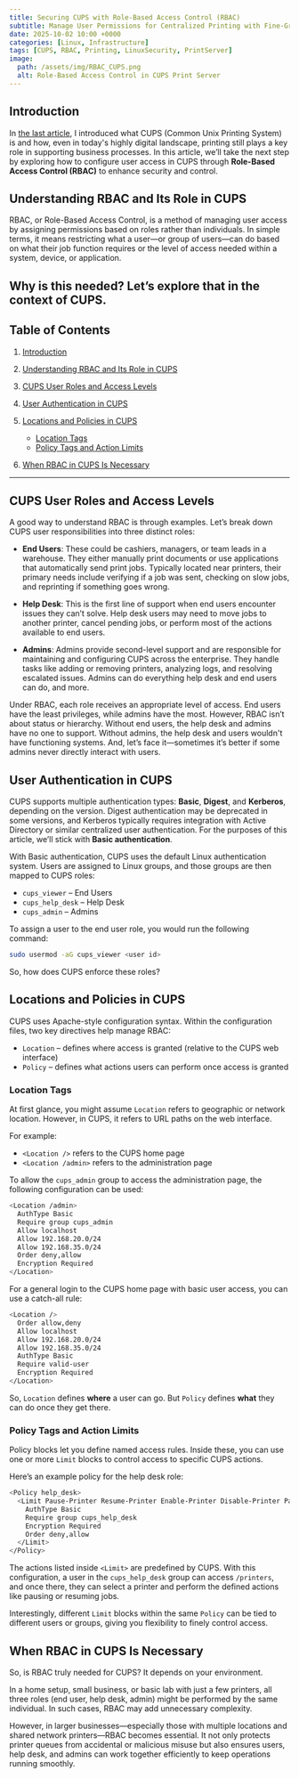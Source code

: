 ```yaml
---
title: Securing CUPS with Role-Based Access Control (RBAC)
subtitle: Manage User Permissions for Centralized Printing with Fine-Grained Access Control
date: 2025-10-02 10:00 +0000
categories: [Linux, Infrastructure]
tags: [CUPS, RBAC, Printing, LinuxSecurity, PrintServer]
image:
  path: /assets/img/RBAC_CUPS.png
  alt: Role-Based Access Control in CUPS Print Server
---
```


## Introduction

In [the last article](https://richard-sebos.github.io/sebostechnology/posts/CUPS/), I introduced what CUPS (Common Unix Printing System) is and how, even in today's highly digital landscape, printing still plays a key role in supporting business processes. In this article, we’ll take the next step by exploring how to configure user access in CUPS through **Role-Based Access Control (RBAC)** to enhance security and control.

## Understanding RBAC and Its Role in CUPS

RBAC, or Role-Based Access Control, is a method of managing user access by assigning permissions based on roles rather than individuals. In simple terms, it means restricting what a user—or group of users—can do based on what their job function requires or the level of access needed within a system, device, or application.

Why is this needed? Let’s explore that in the context of CUPS.
---

## Table of Contents

1. [Introduction](#introduction)
2. [Understanding RBAC and Its Role in CUPS](#understanding-rbac-and-its-role-in-cups)
3. [CUPS User Roles and Access Levels](#cups-user-roles-and-access-levels)
4. [User Authentication in CUPS](#user-authentication-in-cups)
5. [Locations and Policies in CUPS](#locations-and-policies-in-cups)

   * [Location Tags](#location-tags)
   * [Policy Tags and Action Limits](#policy-tags-and-action-limits)
6. [When RBAC in CUPS Is Necessary](#when-rbac-in-cups-is-necessary)

---
## CUPS User Roles and Access Levels

A good way to understand RBAC is through examples. Let’s break down CUPS user responsibilities into three distinct roles:

* **End Users**: These could be cashiers, managers, or team leads in a warehouse. They either manually print documents or use applications that automatically send print jobs. Typically located near printers, their primary needs include verifying if a job was sent, checking on slow jobs, and reprinting if something goes wrong.

* **Help Desk**: This is the first line of support when end users encounter issues they can’t solve. Help desk users may need to move jobs to another printer, cancel pending jobs, or perform most of the actions available to end users.

* **Admins**: Admins provide second-level support and are responsible for maintaining and configuring CUPS across the enterprise. They handle tasks like adding or removing printers, analyzing logs, and resolving escalated issues. Admins can do everything help desk and end users can do, and more.

Under RBAC, each role receives an appropriate level of access. End users have the least privileges, while admins have the most. However, RBAC isn’t about status or hierarchy. Without end users, the help desk and admins have no one to support. Without admins, the help desk and users wouldn't have functioning systems. And, let’s face it—sometimes it’s better if some admins never directly interact with users.

## User Authentication in CUPS

CUPS supports multiple authentication types: **Basic**, **Digest**, and **Kerberos**, depending on the version. Digest authentication may be deprecated in some versions, and Kerberos typically requires integration with Active Directory or similar centralized user authentication. For the purposes of this article, we’ll stick with **Basic authentication**.

With Basic authentication, CUPS uses the default Linux authentication system. Users are assigned to Linux groups, and those groups are then mapped to CUPS roles:

* `cups_viewer` – End Users
* `cups_help_desk` – Help Desk
* `cups_admin` – Admins

To assign a user to the end user role, you would run the following command:

```bash
sudo usermod -aG cups_viewer <user id>
```

So, how does CUPS enforce these roles?

## Locations and Policies in CUPS

CUPS uses Apache-style configuration syntax. Within the configuration files, two key directives help manage RBAC:

* `Location` – defines where access is granted (relative to the CUPS web interface)
* `Policy` – defines what actions users can perform once access is granted

### Location Tags

At first glance, you might assume `Location` refers to geographic or network location. However, in CUPS, it refers to URL paths on the web interface.

For example:

* `<Location />` refers to the CUPS home page
* `<Location /admin>` refers to the administration page

To allow the `cups_admin` group to access the administration page, the following configuration can be used:

```bash
<Location /admin>
  AuthType Basic
  Require group cups_admin
  Allow localhost
  Allow 192.168.20.0/24
  Allow 192.168.35.0/24
  Order deny,allow
  Encryption Required
</Location>
```

For a general login to the CUPS home page with basic user access, you can use a catch-all rule:

```bash
<Location />
  Order allow,deny
  Allow localhost
  Allow 192.168.20.0/24
  Allow 192.168.35.0/24
  AuthType Basic
  Require valid-user
  Encryption Required
</Location>
```

So, `Location` defines **where** a user can go. But `Policy` defines **what** they can do once they get there.

### Policy Tags and Action Limits

Policy blocks let you define named access rules. Inside these, you can use one or more `Limit` blocks to control access to specific CUPS actions.

Here’s an example policy for the help desk role:

```bash
<Policy help_desk>
  <Limit Pause-Printer Resume-Printer Enable-Printer Disable-Printer Pause-Printer-After-Current-Job Hold-New-Jobs Release-Held-New-Jobs Deactivate-Printer Activate-Printer Restart-Printer Shutdown-Printer Startup-Printer Promote-Job Schedule-Job-After Cancel-Jobs CUPS-Accept-Jobs CUPS-Reject-Jobs Cancel-Job CUPS-Authenticate-Job>
    AuthType Basic
    Require group cups_help_desk
    Encryption Required
    Order deny,allow
  </Limit>
</Policy>
```

The actions listed inside `<Limit>` are predefined by CUPS. With this configuration, a user in the `cups_help_desk` group can access `/printers`, and once there, they can select a printer and perform the defined actions like pausing or resuming jobs.

Interestingly, different `Limit` blocks within the same `Policy` can be tied to different users or groups, giving you flexibility to finely control access.

## When RBAC in CUPS Is Necessary

So, is RBAC truly needed for CUPS? It depends on your environment.

In a home setup, small business, or basic lab with just a few printers, all three roles (end user, help desk, admin) might be performed by the same individual. In such cases, RBAC may add unnecessary complexity.

However, in larger businesses—especially those with multiple locations and shared network printers—RBAC becomes essential. It not only protects printer queues from accidental or malicious misuse but also ensures users, help desk, and admins can work together efficiently to keep operations running smoothly.

